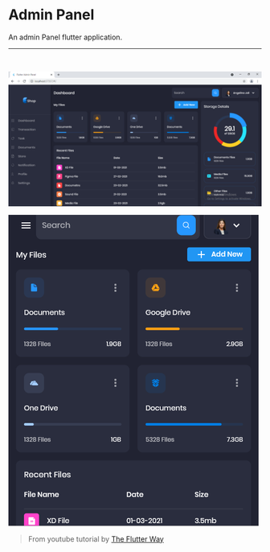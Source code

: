 # Admin Panel

An admin Panel flutter application.

---

<br/>

![Web version](./assets/images/web_screenshot.png)

![Web version](./assets/images/mob_screenshot.png)

> From youtube tutorial by [The Flutter Way](https://youtu.be/_uOgXpEHNbc)
